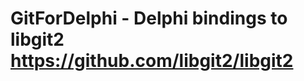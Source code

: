 GitForDelphi - Delphi bindings to libgit2 <https://github.com/libgit2/libgit2>
=================================


